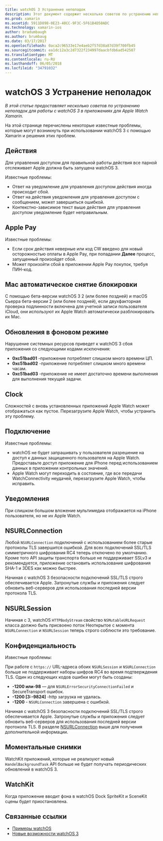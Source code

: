 ```yaml
---
title: watchOS 3 Устранение неполадок
description: Этот документ содержит несколько советов по устранению неполадок полезны при работе с watchOS 3 в Xamarin. Советы относятся к действий, Apple Pay, обновления в фоновом режиме, NSURLConnection, конфиденциальности и многое другое.
ms.prod: xamarin
ms.assetid: 5911D898-0E23-40CC-9F3C-5F61B4D50ADC
ms.technology: xamarin-ios
author: bradumbaugh
ms.author: brumbaug
ms.date: 03/17/2017
ms.openlocfilehash: 0aca2c96533e17e4aeb2f57d38a87d39f700fb45
ms.sourcegitcommit: ea1dc12a3c2d7322f234997daacbfdb6ad542507
ms.translationtype: MT
ms.contentlocale: ru-RU
ms.lasthandoff: 06/05/2018
ms.locfileid: "34791032"
---
```

# <a name="watchos-3-troubleshooting"></a>watchOS 3 Устранение неполадок

_В этой статье предоставляет несколько советов по устранению неполадок для работы с watchOS 3 в приложениях для Apple Watch Xamarin._

На этой странице перечислены некоторые известные проблемы, которые могут возникнуть при использовании watchOS 3 с помощью Xamarin и решения этих проблем.

## <a name="activities"></a>Действия

Для управления доступом для правильной работы действия все парной отслеживает Apple должна быть запущена watchOS 3.

Известные проблемы:

- Ответ на уведомление для управления доступом действия иногда происходит сбой.
- Ответ на действия уведомления для управления доступом с сообщением, может завершиться ошибкой.
- Контекстно-зависимое текст выше действия для управления доступом уведомление будет неправильным.

## <a name="apple-pay"></a>Apple Pay

Известные проблемы:

- Если срок действия неверные или код CW введено для новый осторожностью оплаты в Apple Pay, при попадании **Далее** процесс, запущенный произойдет сбой.
- Может произойти сбой в приложении Apple Pay покупок, требуя ПИН-код.

## <a name="auto-mac-unlock"></a>Mac автоматическое снятие блокировки

С помощью бета-версии watchOS 3 2 (или более поздней) и macOS Сьерра бета-версии 2 (или более поздней), если двухфакторная проверка подлинности включена для учетной записи пользователя iCloud, они используют их Apple Watch автоматически разблокировать их Mac.

## <a name="background-refresh"></a>Обновления в фоновом режиме

Нарушение системных ресурсов приведет к watchOS 3 сбоя приложения со следующими кодами исключения:

- **0xc51bad01** -приложение потребляет слишком много времени ЦП.
- **0xc51bad02** -приложение потребляет слишком много времени часам.
- **0xc51bad03** -приложение не имеет достаточно времени выполнения для выполнения текущей задачи.

## <a name="clock"></a>Clock

Сложностей с вновь установленных приложений Apple Watch может отображаться как пустое. Перезагрузите Apple Watch, чтобы устранить эту проблему.

## <a name="connectivity"></a>Подключение

Известные проблемы:

- watchOS не будет запрашивать у пользователя разрешение на доступ к данных защищенного пользователя на Apple Watch. Предоставьте доступ приложение для iPhone перед использованием данных в приложении контрольных значений.
- Apple Watch могут переходить в состояние, где все передачи WatchConnectivity неудачей, перезагрузите Apple Watch, чтобы исправить.

## <a name="notifications"></a>Уведомления

При слишком большом вложение мультимедиа отображается на iPhone пользователя, но не их Apple Watch.

## <a name="nsurlconnection"></a>NSURLConnection

Любой `NSURLConnection` подключений с использованием более старые протоколы TLS завершится ошибкой. Для всех подключений SSL/TLS симметричного шифрования RC4 теперь отключено по умолчанию. Кроме того API защиты транспорта больше не поддерживает SSLv3 и рекомендуется, приложение остановить использование шифрования SHA-1 и 3DES как можно быстрее.

Начиная с watchOS 3 безопасности подключений SSL/TLS строго обеспечивается Apple. Затронутые службы и приложения следует обновить веб-серверов для использования последней версии протокола TLS.

## <a name="nsurlsession"></a>NSURLSession

Начиная с 3, watchOS `HTTPBodyStream` свойство `NSMutableURLRequest` класса должно быть присвоено поток Неоткрытое с момента `NSURLConnection` и `NSURLSession` теперь строго соблюсти это требование.

## <a name="privacy"></a>Конфиденциальность

Известные проблемы:

При работе с `https://` URL-адреса обоих `NSURLSession` и `NSURLConnection` больше не поддерживает наборы шифров RC4 во время подтверждения TLS. Один из следующих кодов ошибки могут быть созданы:

- **-1200 или-98** — для `NSURLErrorSecurityConnectionFailed` и SecureTransport ошибок.
- **-1200 [3:-9824]** -http загрузка не удалась.
- **-1200**  -  `NSURLConnection` завершена с ошибкой.

Начиная с watchOS 3 безопасности подключений SSL/TLS строго обеспечивается Apple. Затронутые службы и приложения следует обновить веб-серверов для использования последней версии протокола TLS. В разделе [NSURLConnection](#NSURLConnection) выше для получения дополнительной информации.

## <a name="snapshots"></a>Моментальные снимки

WatchKit приложений, которые не реализуют новый `HandelBackgroundTask` API больше не будет получать периодических обновлений в watchOS 3. 

## <a name="watchkit"></a>WatchKit

Когда приложение вводит фона в watchOS Dock SpriteKit и SceneKit сцены будет приостановлена.

## <a name="related-links"></a>Связанные ссылки

- [Примеры watchOS](https://developer.xamarin.com/samples/watchos/all/)
- [Новые возможности watchOS 3](https://developer.apple.com/library/prerelease/content/releasenotes/General/WhatsNewInwatchOS/Articles/watchOS3.html#//apple_ref/doc/uid/TP40017085-SW1)
